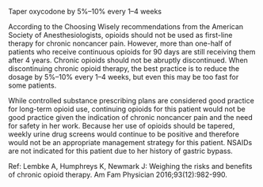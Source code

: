 Taper oxycodone by 5%–10% every 1–4 weeks

According to the Choosing Wisely recommendations from the American Society of Anesthesiologists, opioids should not be used as first-line therapy for chronic noncancer pain. However, more than one-half of patients who receive continuous opioids for 90 days are still receiving them after 4 years. Chronic opioids should not be abruptly discontinued. When discontinuing chronic opioid therapy, the best practice is to reduce the dosage by 5%–10% every 1–4 weeks, but even this may be too fast for some patients.

While controlled substance prescribing plans are considered good practice for long-term opioid use, continuing opioids for this patient would not be good practice given the indication of chronic noncancer pain and the need for safety in her work. Because her use of opioids should be tapered, weekly urine drug screens would continue to be positive and therefore would not be an appropriate management strategy for this patient. NSAIDs are not indicated for this patient due to her history of gastric bypass.

Ref: Lembke A, Humphreys K, Newmark J: Weighing the risks and benefits of chronic opioid therapy. Am Fam Physician 2016;93(12):982-990.